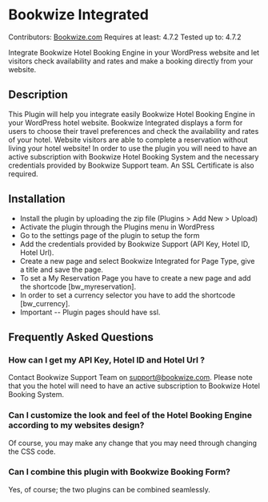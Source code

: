 # Bookwize Integrated
Contributors: <a href="https://www.bookwize.com/" taget="_blank">Bookwize.com</a>
Requires at least: 4.7.2
Tested up to: 4.7.2

Integrate Bookwize Hotel Booking Engine in your WordPress website and let visitors check availability and rates and make a booking directly from your website.

## Description
This Plugin will help you integrate easily Bookwize Hotel Booking Engine in your WordPress hotel website. Bookwize Integrated displays a form for users to choose their travel preferences and check the availability and rates of your hotel.
Website visitors are able to complete a reservation without living your hotel website! In order to use the plugin you will need to have an active subscription with Bookwize Hotel Booking System and the necessary credentials provided by Bookwize Support team.
An SSL Certificate is also required.

## Installation
* Install the plugin by uploading the zip file (Plugins > Add New > Upload)
* Activate the plugin through the Plugins menu in WordPress
* Go to the settings page of the plugin to setup the form
* Add the credentials provided by Bookwize Support (API Key, Hotel ID, Hotel Url).
* Create a new page and select Bookwize Integrated for Page Type, give a title and save the page.
* To set a My Reservation Page you have to create a new page and add the shortcode [bw_myreservation].
* In order to set a currency selector you have to add the shortcode [bw_currency].
* Important -- Plugin pages should have ssl.

## Frequently Asked Questions 
### How can I get my API Key, Hotel ID and Hotel Url ?
Contact Bookwize Support Team on support@bookwize.com. Please note that you the hotel will need to have an active subscription to Bookwize Hotel Booking System.
### Can I customize the look and feel of the Hotel Booking Engine according to my websites design?
Of course, you may make any change that you may need through changing the CSS code.
### Can I combine this plugin with Bookwize Booking Form?
Yes, of course; the two plugins can be combined seamlessly.
